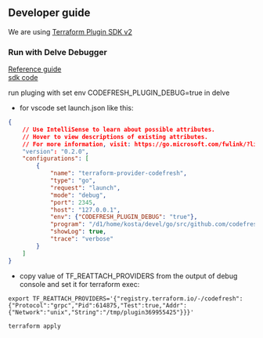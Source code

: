 ## Developer guide

We are using [Terraform Plugin SDK v2](https://github.com/hashicorp/terraform-plugin-sdk/tree/v2.0.0-rc.2)  

### Run with Delve Debugger
[Reference guide](https://www.terraform.io/docs/extend/guides/v2-upgrade-guide.html#support-for-debuggable-provider-binaries)  
[sdk code](https://github.com/hashicorp/terraform-plugin-sdk/blob/v2.0.0-rc.2/plugin/debug.go#L97)  

run pluging with set env CODEFRESH_PLUGIN_DEBUG=true in delve  
- for vscode set launch.json like this:
```json
{
    // Use IntelliSense to learn about possible attributes.
    // Hover to view descriptions of existing attributes.
    // For more information, visit: https://go.microsoft.com/fwlink/?linkid=830387
    "version": "0.2.0",
    "configurations": [
        {
            "name": "terraform-provider-codefresh",
            "type": "go",
            "request": "launch",
            "mode": "debug",
            "port": 2345,
            "host": "127.0.0.1",
            "env": {"CODEFRESH_PLUGIN_DEBUG": "true"},
            "program": "/d1/home/kosta/devel/go/src/github.com/codefresh-io/terraform-provider-codefresh/main.go",
            "showLog": true,
            "trace": "verbose"
        }
    ]
}
```
- copy value of TF_REATTACH_PROVIDERS from the output of debug console and set it for terraform exec:
```
export TF_REATTACH_PROVIDERS='{"registry.terraform.io/-/codefresh":{"Protocol":"grpc","Pid":614875,"Test":true,"Addr":{"Network":"unix","String":"/tmp/plugin369955425"}}}'

terraform apply
```






